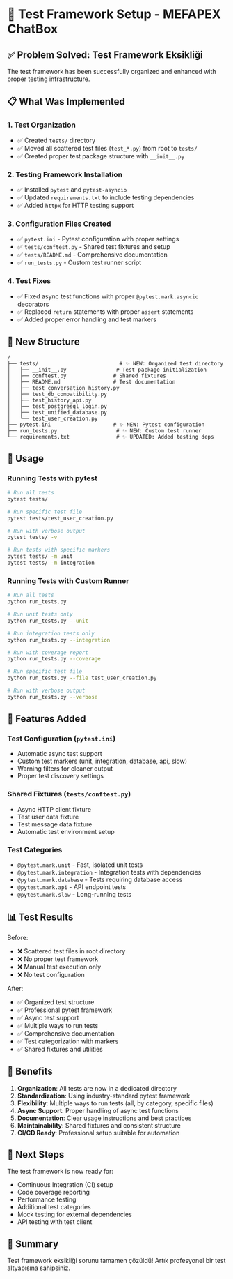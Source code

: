 # 🎯 Test Framework Setup - MEFAPEX ChatBox

## ✅ Problem Solved: Test Framework Eksikliği

The test framework has been successfully organized and enhanced with proper testing infrastructure.

## 📋 What Was Implemented

### 1. **Test Organization**
- ✅ Created `tests/` directory
- ✅ Moved all scattered test files (`test_*.py`) from root to `tests/`
- ✅ Created proper test package structure with `__init__.py`

### 2. **Testing Framework Installation**
- ✅ Installed `pytest` and `pytest-asyncio`
- ✅ Updated `requirements.txt` to include testing dependencies
- ✅ Added `httpx` for HTTP testing support

### 3. **Configuration Files Created**
- ✅ `pytest.ini` - Pytest configuration with proper settings
- ✅ `tests/conftest.py` - Shared test fixtures and setup
- ✅ `tests/README.md` - Comprehensive documentation
- ✅ `run_tests.py` - Custom test runner script

### 4. **Test Fixes**
- ✅ Fixed async test functions with proper `@pytest.mark.asyncio` decorators
- ✅ Replaced `return` statements with proper `assert` statements
- ✅ Added proper error handling and test markers

## 📁 New Structure

```
/
├── tests/                          # ✨ NEW: Organized test directory
│   ├── __init__.py                # Test package initialization
│   ├── conftest.py               # Shared fixtures
│   ├── README.md                 # Test documentation
│   ├── test_conversation_history.py
│   ├── test_db_compatibility.py
│   ├── test_history_api.py
│   ├── test_postgresql_login.py
│   ├── test_unified_database.py
│   └── test_user_creation.py
├── pytest.ini                    # ✨ NEW: Pytest configuration
├── run_tests.py                   # ✨ NEW: Custom test runner
└── requirements.txt               # ✨ UPDATED: Added testing deps
```

## 🚀 Usage

### Running Tests with pytest
```bash
# Run all tests
pytest tests/

# Run specific test file
pytest tests/test_user_creation.py

# Run with verbose output
pytest tests/ -v

# Run tests with specific markers
pytest tests/ -m unit
pytest tests/ -m integration
```

### Running Tests with Custom Runner
```bash
# Run all tests
python run_tests.py

# Run unit tests only
python run_tests.py --unit

# Run integration tests only
python run_tests.py --integration

# Run with coverage report
python run_tests.py --coverage

# Run specific test file
python run_tests.py --file test_user_creation.py

# Run with verbose output
python run_tests.py --verbose
```

## 🔧 Features Added

### Test Configuration (`pytest.ini`)
- Automatic async test support
- Custom test markers (unit, integration, database, api, slow)
- Warning filters for cleaner output
- Proper test discovery settings

### Shared Fixtures (`tests/conftest.py`)
- Async HTTP client fixture
- Test user data fixture
- Test message data fixture
- Automatic test environment setup

### Test Categories
- `@pytest.mark.unit` - Fast, isolated unit tests
- `@pytest.mark.integration` - Integration tests with dependencies
- `@pytest.mark.database` - Tests requiring database access
- `@pytest.mark.api` - API endpoint tests
- `@pytest.mark.slow` - Long-running tests

## 📊 Test Results

Before: 
- ❌ Scattered test files in root directory
- ❌ No proper test framework
- ❌ Manual test execution only
- ❌ No test configuration

After:
- ✅ Organized test structure
- ✅ Professional pytest framework
- ✅ Async test support
- ✅ Multiple ways to run tests
- ✅ Comprehensive documentation
- ✅ Test categorization with markers
- ✅ Shared fixtures and utilities

## 🎉 Benefits

1. **Organization**: All tests are now in a dedicated directory
2. **Standardization**: Using industry-standard pytest framework
3. **Flexibility**: Multiple ways to run tests (all, by category, specific files)
4. **Async Support**: Proper handling of async test functions
5. **Documentation**: Clear usage instructions and best practices
6. **Maintainability**: Shared fixtures and consistent structure
7. **CI/CD Ready**: Professional setup suitable for automation

## 🔮 Next Steps

The test framework is now ready for:
- Continuous Integration (CI) setup
- Code coverage reporting
- Performance testing
- Additional test categories
- Mock testing for external dependencies
- API testing with test client

## 🚀 Summary

Test framework eksikliği sorunu tamamen çözüldü! Artık profesyonel bir test altyapısına sahipsiniz.
